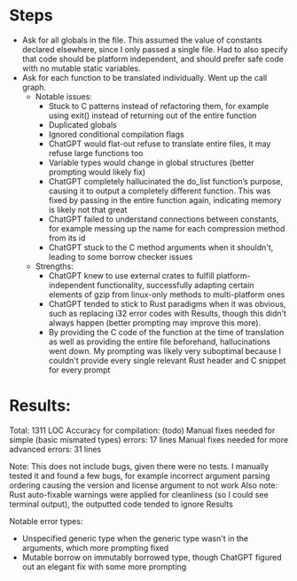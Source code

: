 # Steps
- Ask for all globals in the file. This assumed the value of constants declared elsewhere, since I only passed a single file. Had to also specify that code should be platform independent, and should prefer safe code with no mutable static variables.
- Ask for each function to be translated individually. Went up the call graph.
    - Notable issues:
      - Stuck to C patterns instead of refactoring them, for example using exit() instead of returning out of the entire function
      - Duplicated globals
      - Ignored conditional compilation flags
      - ChatGPT would flat-out refuse to translate entire files, it may refuse large functions too
      - Variable types would change in global structures (better prompting would likely fix)
      - ChatGPT completely hallucinated the do_list function’s purpose, causing it to output a completely different function. This was fixed by passing in the entire function again, indicating memory is likely not that great
      - ChatGPT failed to understand connections between constants, for example messing up the name for each compression method from its id
      - ChatGPT stuck to the C method arguments when it shouldn't, leading to some borrow checker issues
    - Strengths:
      - ChatGPT knew to use external crates to fulfill platform-independent functionality, successfully adapting certain elements of gzip from linux-only methods to multi-platform ones
      - ChatGPT tended to stick to Rust paradigms when it was obvious, such as replacing i32 error codes with Results, though this didn’t always happen (better prompting may improve this more).
      - By providing the C code of the function at the time of translation as well as providing the entire file beforehand, hallucinations went down. My prompting was likely very suboptimal because I couldn't provide every single relevant Rust header and C snippet for every prompt

# Results:
Total: 1311 LOC
Accuracy for compilation: (todo)
Manual fixes needed for simple (basic mismated types) errors: 17 lines
Manual fixes needed for more advanced errors: 31 lines

Note: This does not include bugs, given there were no tests. I manually tested it and found a few bugs, for example incorrect argument parsing ordering causing the version and license argument to not work
Also note: Rust auto-fixable warnings were applied for cleanliness (so I could see terminal output), the outputted code tended to ignore Results

Notable error types:
- Unspecified generic type when the generic type wasn't in the arguments, which more prompting fixed
- Mutable borrow on immutably borrowed type, though ChatGPT figured out an elegant fix with some more prompting
